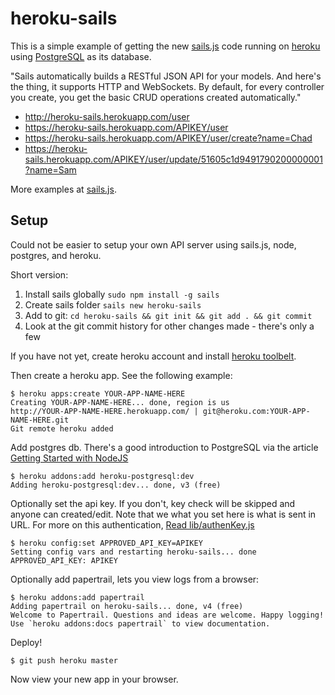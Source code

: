 # heroku-sails

This is a simple example of getting the new [sails.js](http://sailsjs.com/)
code running on [heroku](http://www.heroku.com) using [PostgreSQL](http://www.postgresql.org) as its database. 

"Sails automatically builds a RESTful JSON API for your models. And here's the thing,
it supports HTTP and WebSockets. By default, for every controller you create, 
you get the basic CRUD operations created automatically."

* http://heroku-sails.herokuapp.com/user
* https://heroku-sails.herokuapp.com/APIKEY/user
* https://heroku-sails.herokuapp.com/APIKEY/user/create?name=Chad
* https://heroku-sails.herokuapp.com/APIKEY/user/update/51605c1d9491790200000001?name=Sam

More examples at [sails.js](http://sailsjs.com/).

## Setup

Could not be easier to setup your own API server using sails.js, node, postgres, and heroku.

Short version:  

1. Install sails globally `sudo npm install -g sails`
1. Create sails folder `sails new heroku-sails`
1. Add to git: `cd heroku-sails && git init && git add . && git commit`
1. Look at the git commit history for other changes made - there's only a few 

If you have not yet, create heroku account and install [heroku toolbelt](https://toolbelt.heroku.com/).

Then create a heroku app. See the following example:

	$ heroku apps:create YOUR-APP-NAME-HERE
	Creating YOUR-APP-NAME-HERE... done, region is us
	http://YOUR-APP-NAME-HERE.herokuapp.com/ | git@heroku.com:YOUR-APP-NAME-HERE.git
	Git remote heroku added


Add postgres db. There's a good introduction to PostgreSQL via the article [Getting Started with NodeJS](https://devcenter.heroku.com/articles/getting-started-with-nodejs#provision-a-database)

	$ heroku addons:add heroku-postgresql:dev
	Adding heroku-postgresql:dev... done, v3 (free)


Optionally set the api key. If you don't, key check will be skipped and anyone can created/edit.
Note that we what you set here is what is sent in URL.  For more on this authentication,
[Read lib/authenKey.js](lib/authenKey.js)

	$ heroku config:set APPROVED_API_KEY=APIKEY
	Setting config vars and restarting heroku-sails... done
	APPROVED_API_KEY: APIKEY


Optionally add papertrail, lets you view logs from a browser:

	$ heroku addons:add papertrail
	Adding papertrail on heroku-sails... done, v4 (free)
	Welcome to Papertrail. Questions and ideas are welcome. Happy logging!
	Use `heroku addons:docs papertrail` to view documentation.

Deploy!

	$ git push heroku master

Now view your new app in your browser.

